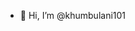 - 👋 Hi, I’m @khumbulani101

<!---
khumbulani101/khumbulani101 is a ✨ special ✨ repository because its `README.md` (this file) appears on your GitHub profile.
You can click the Preview link to take a look at your changes.
--->
